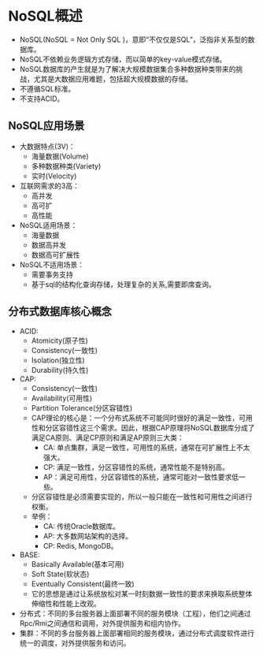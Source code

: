 # NoSQL概述

  - NoSQL(NoSQL = Not Only SQL )，意即“不仅仅是SQL”，泛指非关系型的数据库。
  - NoSQL不依赖业务逻辑方式存储，而以简单的key-value模式存储。
  - NoSQL数据库的产生就是为了解决大规模数据集合多种数据种类带来的挑战，尤其是大数据应用难题，包括超大规模数据的存储。
  - 不遵循SQL标准。
  - 不支持ACID。
  
## NoSQL应用场景

  - 大数据特点(3V)：
    - 海量数据(Volume)
    - 多种数据种类(Variety)
    - 实时(Velocity)
  - 互联网需求的3高：
    - 高并发
    - 高可扩
    - 高性能
  - NoSQL适用场景：
    - 海量数据
    - 数据高并发
    - 数据高可扩展性
  - NoSQL不适用场景：
    - 需要事务支持
    - 基于sql的结构化查询存储，处理复杂的关系,需要即席查询。
    
## 分布式数据库核心概念

  - ACID:
    - Atomicity(原子性)
    - Consistency(一致性)
    - Isolation(独立性)
    - Durability(持久性)
  - CAP:
    - Consistency(一致性)
    - Availability(可用性)
    - Partition Tolerance(分区容错性)
    - CAP理论的核心是：一个分布式系统不可能同时很好的满足一致性，可用性和分区容错性这三个需求。因此，根据CAP原理将NoSQL数据库分成了满足CA原则、满足CP原则和满足AP原则三大类：
      - CA: 单点集群，满足一致性，可用性的系统，通常在可扩展性上不太强大。
      - CP: 满足一致性，分区容错性的系统，通常性能不是特别高。
      - AP：满足可用性，分区容错性的系统，通常可能对一致性要求低一些。
    - 分区容错性是必须需要实现的，所以一般只能在一致性和可用性之间进行权衡。
    - 举例：
      - CA: 传统Oracle数据库。
      - AP: 大多数网站架构的选择。
      - CP: Redis, MongoDB。
  - BASE:
    - Basically Available(基本可用)
    - Soft State(软状态)
    - Eventually Consistent(最终一致)
    - 它的思想是通过让系统放松对某一时刻数据一致性的要求来换取系统整体伸缩性和性能上改观。
  - 分布式：不同的多台服务器上面部署不同的服务模块（工程），他们之间通过Rpc/Rmi之间通信和调用，对外提供服务和组内协作。
  - 集群：不同的多台服务器上面部署相同的服务模块，通过分布式调度软件进行统一的调度，对外提供服务和访问。
    
    
  

